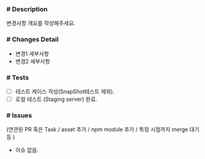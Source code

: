 ### # Description
변경사항 개요를 작성해주세요.

### # Changes Detail
- 변경1 세부사항
- 변경2 세부사항

### # Tests
- [ ] 테스트 케이스 작성(SnapShot테스트 제외).
- [ ] 로컬 테스트 (Staging server) 완료.

### # Issues
(연관된 PR 혹은 Task / asset 추가 / npm module 추가 / 특정 시점까지 merge 대기 등 )
- 이슈 없음.
